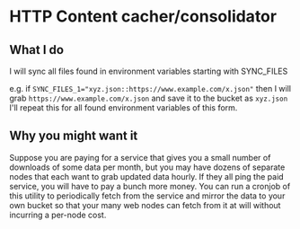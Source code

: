 # HTTP Content cacher/consolidator

## What I do

I will sync all files found in environment variables starting with SYNC_FILES

e.g. if `SYNC_FILES_1="xyz.json::https://www.example.com/x.json"`
then I will grab `https://www.example.com/x.json` and save it to the bucket as `xyz.json`
I'll repeat this for all found environment variables of this form.

## Why you might want it

Suppose you are paying for a service that gives you a small number of downloads of some data per month, but you may have dozens of separate nodes that each want to grab updated data hourly. If they all ping the paid service, you will have to pay a bunch more money.
You can run a cronjob of this utility to periodically fetch from the service and mirror the data to your own bucket so that your many web nodes can fetch from it at will without incurring a per-node cost.
